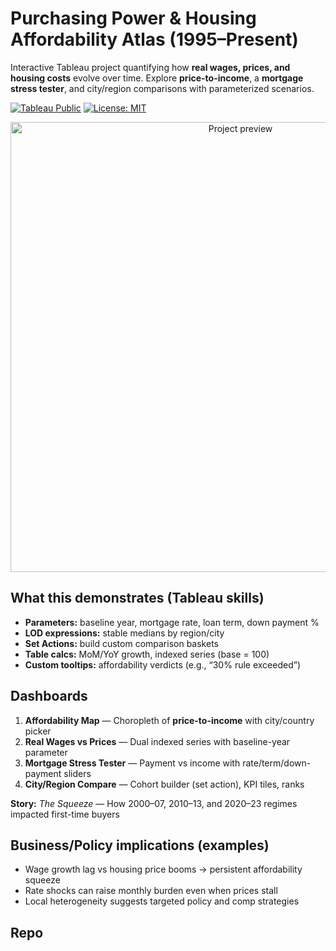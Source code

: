 # Purchasing Power & Housing Affordability Atlas (1995–Present)

Interactive Tableau project quantifying how **real wages, prices, and housing costs** evolve over time. Explore **price-to-income**, a **mortgage stress tester**, and city/region comparisons with parameterized scenarios.

[![Tableau Public](https://img.shields.io/badge/Tableau_Public-Live_Demo-blue)](#)
[![License: MIT](https://img.shields.io/badge/License-MIT-green.svg)](LICENSE)

<p align="center">
  <img src="assets/preview.webp" alt="Project preview" width="720">
</p>

## What this demonstrates (Tableau skills)
- **Parameters:** baseline year, mortgage rate, loan term, down payment %
- **LOD expressions:** stable medians by region/city
- **Set Actions:** build custom comparison baskets
- **Table calcs:** MoM/YoY growth, indexed series (base = 100)
- **Custom tooltips:** affordability verdicts (e.g., “30% rule exceeded”)

## Dashboards
1. **Affordability Map** — Choropleth of **price-to-income** with city/country picker  
2. **Real Wages vs Prices** — Dual indexed series with baseline-year parameter  
3. **Mortgage Stress Tester** — Payment vs income with rate/term/down-payment sliders  
4. **City/Region Compare** — Cohort builder (set action), KPI tiles, ranks

**Story:** *The Squeeze* — How 2000–07, 2010–13, and 2020–23 regimes impacted first-time buyers

## Business/Policy implications (examples)
- Wage growth lag vs housing price booms → persistent affordability squeeze  
- Rate shocks can raise monthly burden even when prices stall  
- Local heterogeneity suggests targeted policy and comp strategies

## Repo

